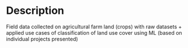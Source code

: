 # Description

Field data collected on agricultural farm land (crops) with raw datasets + applied use cases of classification of land use cover using ML (based on individual projects presented)
